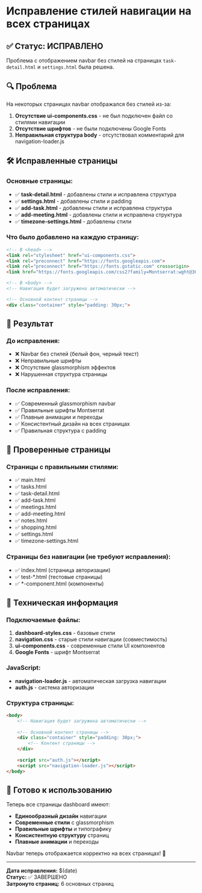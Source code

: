 # Исправление стилей навигации на всех страницах

## ✅ Статус: ИСПРАВЛЕНО

Проблема с отображением navbar без стилей на страницах `task-detail.html` и `settings.html` была решена.

## 🔍 Проблема

На некоторых страницах navbar отображался без стилей из-за:
1. **Отсутствие ui-components.css** - не был подключен файл со стилями навигации
2. **Отсутствие шрифтов** - не были подключены Google Fonts
3. **Неправильная структура body** - отсутствовал комментарий для navigation-loader.js

## 🛠️ Исправленные страницы

### Основные страницы:
- ✅ **task-detail.html** - добавлены стили и исправлена структура
- ✅ **settings.html** - добавлены стили и padding
- ✅ **add-task.html** - добавлены стили и исправлена структура
- ✅ **add-meeting.html** - добавлены стили и исправлена структура
- ✅ **timezone-settings.html** - добавлены стили

### Что было добавлено на каждую страницу:

```html
<!-- В <head> -->
<link rel="stylesheet" href="ui-components.css">
<link rel="preconnect" href="https://fonts.googleapis.com">
<link rel="preconnect" href="https://fonts.gstatic.com" crossorigin>
<link href="https://fonts.googleapis.com/css2?family=Montserrat:wght@300;400;500;600;700;800&display=swap" rel="stylesheet">

<!-- В <body> -->
<!-- Навигация будет загружена автоматически -->

<!-- Основной контент страницы -->
<div class="container" style="padding: 30px;">
```

## 🎨 Результат

### До исправления:
- ❌ Navbar без стилей (белый фон, черный текст)
- ❌ Неправильные шрифты
- ❌ Отсутствие glassmorphism эффектов
- ❌ Нарушенная структура страницы

### После исправления:
- ✅ Современный glassmorphism navbar
- ✅ Правильные шрифты Montserrat
- ✅ Плавные анимации и переходы
- ✅ Консистентный дизайн на всех страницах
- ✅ Правильная структура с padding

## 🧪 Проверенные страницы

### Страницы с правильными стилями:
- ✅ main.html
- ✅ tasks.html
- ✅ task-detail.html
- ✅ add-task.html
- ✅ meetings.html
- ✅ add-meeting.html
- ✅ notes.html
- ✅ shopping.html
- ✅ settings.html
- ✅ timezone-settings.html

### Страницы без навигации (не требуют исправления):
- ✅ index.html (страница авторизации)
- ✅ test-*.html (тестовые страницы)
- ✅ *-component.html (компоненты)

## 🔧 Техническая информация

### Подключаемые файлы:
1. **dashboard-styles.css** - базовые стили
2. **navigation.css** - старые стили навигации (совместимость)
3. **ui-components.css** - современные стили UI компонентов
4. **Google Fonts** - шрифт Montserrat

### JavaScript:
- **navigation-loader.js** - автоматическая загрузка навигации
- **auth.js** - система авторизации

### Структура страницы:
```html
<body>
    <!-- Навигация будет загружена автоматически -->
    
    <!-- Основной контент страницы -->
    <div class="container" style="padding: 30px;">
        <!-- Контент страницы -->
    </div>
    
    <script src="auth.js"></script>
    <script src="navigation-loader.js"></script>
</body>
```

## 🎯 Готово к использованию

Теперь все страницы dashboard имеют:
- **Единообразный дизайн** навигации
- **Современные стили** с glassmorphism
- **Правильные шрифты** и типографику
- **Консистентную структуру** страниц
- **Плавные анимации** и переходы

Navbar теперь отображается корректно на всех страницах! 🚀

---
**Дата исправления:** $(date)  
**Статус:** ✅ ЗАВЕРШЕНО  
**Затронуто страниц:** 6 основных страниц